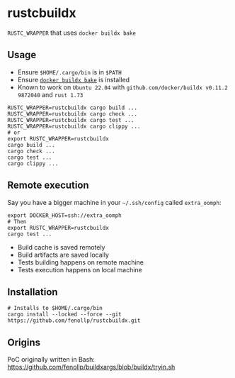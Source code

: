 # rustcbuildx
`RUSTC_WRAPPER` that uses `docker buildx bake`

## Usage

* Ensure `$HOME/.cargo/bin` is in `$PATH`
* Ensure [`docker buildx bake`](https://docs.docker.com/engine/reference/commandline/buildx_bake/) is installed
* Known to work on `Ubuntu 22.04` with `github.com/docker/buildx v0.11.2 9872040` and `rust 1.73`

```shell
RUSTC_WRAPPER=rustcbuildx cargo build ...
RUSTC_WRAPPER=rustcbuildx cargo check ...
RUSTC_WRAPPER=rustcbuildx cargo test ...
RUSTC_WRAPPER=rustcbuildx cargo clippy ...
# or
export RUSTC_WRAPPER=rustcbuildx
cargo build ...
cargo check ...
cargo test ...
cargo clippy ...
```

## Remote execution

Say you have a bigger machine in your `~/.ssh/config` called `extra_oomph`:

```shell
export DOCKER_HOST=ssh://extra_oomph
# Then
export RUSTC_WRAPPER=rustcbuildx
cargo test ...
```

* Build cache is saved remotely
* Build artifacts are saved locally
* Tests building happens on remote machine
* Tests execution happens on local machine

## Installation

```shell
# Installs to $HOME/.cargo/bin
cargo install --locked --force --git https://github.com/fenollp/rustcbuildx.git
```

## Origins

PoC originally written in Bash: https://github.com/fenollp/buildxargs/blob/buildx/tryin.sh

